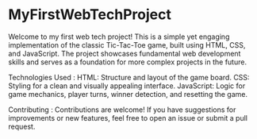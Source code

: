 # MyFirstWebTechProject


Welcome to my first web tech project! This is a simple yet engaging implementation of the classic Tic-Tac-Toe game, built using HTML, CSS, and JavaScript. The project showcases fundamental web development skills and serves as a foundation for more complex projects in the future.

Technologies Used : 
HTML: Structure and layout of the game board.
CSS: Styling for a clean and visually appealing interface.
JavaScript: Logic for game mechanics, player turns, winner detection, and resetting the game.


Contributing : 
Contributions are welcome! If you have suggestions for improvements or new features, feel free to open an issue or submit a pull request.
